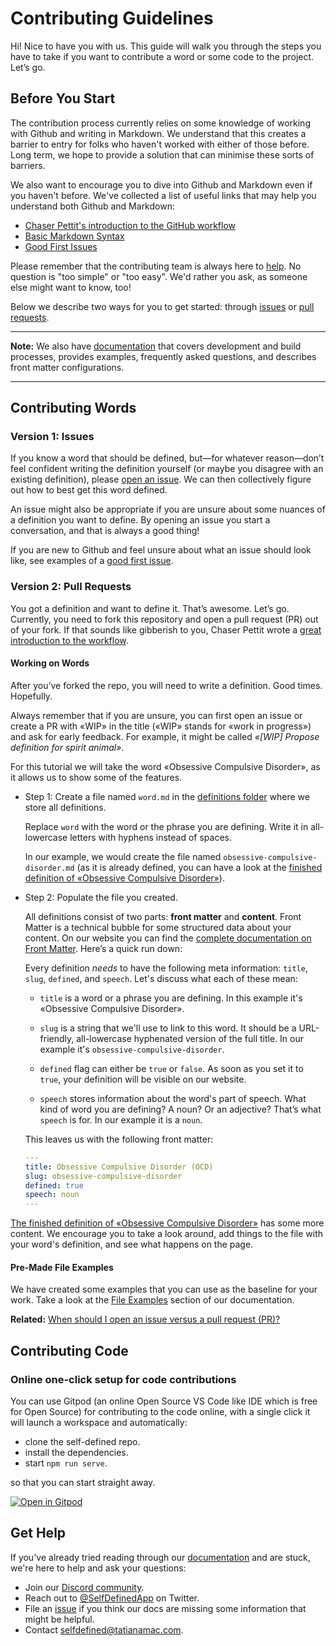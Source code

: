 # Contributing Guidelines

Hi! Nice to have you with us. This guide will walk you through the steps you have to take if you want to contribute a word or some code to the project. Let’s go.

## Before You Start

The contribution process currently relies on some knowledge of working with Github and writing in Markdown. We understand that this creates a barrier to entry for folks who haven't worked with either of those before. Long term, we hope to provide a solution that can minimise these sorts of barriers.

We also want to encourage you to dive into Github and Markdown even if you haven't before. We've collected a list of useful links that may help you understand both Github and Markdown:

- [Chaser Pettit's introduction to the GitHub workflow](https://gist.github.com/Chaser324/ce0505fbed06b947d962)
- [Basic Markdown Syntax](https://www.markdownguide.org/basic-syntax/)
- [Good First Issues](https://github.com/tatianamac/selfdefined/issues?utf8=%E2%9C%93&q=is%3Aissue+label%3A%22good+first+issue%22+)

Please remember that the contributing team is always here to [help](#get-help). No question is "too simple" or "too easy". We'd rather you ask, as someone else might want to know, too!

Below we describe two ways for you to get started: through [issues](#version-1-issues) or [pull requests](#version-2-pull-requests).

---
**Note:** We also have [documentation](https://www.selfdefined.app/documentation/) that covers development and build processes, provides examples, frequently asked questions, and describes front matter configurations.

---

## Contributing Words

### Version 1: Issues

If you know a word that should be defined, but—for whatever reason—don’t feel confident writing the definition yourself (or maybe you disagree with an existing definition), please [open an issue](https://github.com/tatianamac/selfdefined/issues/new). We can then collectively figure out how to best get this word defined.

An issue might also be appropriate if you are unsure about some nuances of a definition you want to define. By opening an issue you start a conversation, and that is always a good thing!

If you are new to Github and feel unsure about what an issue should look like, see examples of a [good first issue](https://github.com/tatianamac/selfdefined/issues?utf8=%E2%9C%93&q=is%3Aissue+label%3A%22good+first+issue%22+).

### Version 2: Pull Requests

You got a definition and want to define it. That’s awesome. Let’s go. Currently, you need to fork this repository and open a pull request (PR) out of your fork. If that sounds like gibberish to you, Chaser Pettit wrote a [great introduction to the workflow](https://gist.github.com/Chaser324/ce0505fbed06b947d962).

#### Working on Words

After you’ve forked the repo, you will need to write a definition. Good times. Hopefully.

Always remember that if you are unsure, you can first open an issue or create a PR with «WIP» in the title («WIP» stands for «work in progress») and ask for early feedback. For example, it might be called *«\[WIP\] Propose definition for spirit animal»*.

For this tutorial we will take the word «Obsessive Compulsive Disorder», as it allows us to show some of the features.

- Step 1: Create a file named `word.md` in the [definitions folder](11ty/definitions/) where we store all definitions.

  Replace `word` with the word or the phrase you are defining. Write it in all-lowercase letters with hyphens instead of spaces.

  In our example, we would create the file named `obsessive-compulsive-disorder.md` (as it is already defined, you can have a look at the [finished definition of «Obsessive Compulsive Disorder»](11ty/definitions/obsessive-compulsive-disorder.md)).

- Step 2: Populate the file you created.

  All definitions consist of two parts: **front matter** and **content**. Front Matter is a technical bubble for some structured data about your content. On our website you can find the [complete documentation on Front Matter](https://www.selfdefined.app/documentation/front-matter/). Here’s a quick run down:

  Every definition _needs_ to have the following meta information: `title`, `slug`, `defined`, and `speech`. Let's discuss what each of these mean:

  - `title` is a word or a phrase you are defining. In this example it's «Obsessive Compulsive Disorder».

  - `slug` is a string that we'll use to link to this word. It should be a URL-friendly, all-lowercase hyphenated version of the full title. In our example it's `obsessive-compulsive-disorder`.

  - `defined` flag can either be `true` or `false`. As soon as you set it to `true`, your definition will be visible on our website.

  - `speech` stores information about the word's part of speech. What kind of word you are defining? A noun? Or an adjective? That’s what `speech` is for. In our example it is a `noun`.

  This leaves us with the following front matter:

  ```yaml
  ---
  title: Obsessive Compulsive Disorder (OCD)
  slug: obsessive-compulsive-disorder
  defined: true
  speech: noun
  ---

  ```

[The finished definition of «Obsessive Compulsive Disorder»](11ty/definitions/obsessive-compulsive-disorder.md) has some more content. We encourage you to take a look around, add things to the file with your word's definition, and see what happens on the page.

#### Pre-Made File Examples

We have created some examples that you can use as the baseline for your work. Take a look at the [File Examples](https://www.selfdefined.app/documentation/examples/) section of our documentation.

**Related:** [When should I open an issue versus a pull request (PR)?](https://www.selfdefined.app/documentation/frequently-asked-questions/#when-should-i-open-an-issue-versus-a-pull-request)

## Contributing Code

### Online one-click setup for code contributions

You can use Gitpod (an online Open Source VS Code like IDE which is free for Open Source) for contributing to the code online, with a single click it will launch a workspace and automatically:

- clone the self-defined repo.
- install the dependencies.
- start `npm run serve`.

so that you can start straight away.

[![Open in Gitpod](https://gitpod.io/button/open-in-gitpod.svg)](https://gitpod.io/from-referrer/)

## Get Help

If you've already tried reading through our [documentation](https://www.selfdefined.app/documentation/) and are stuck, we're here to help and ask your questions:

- Join our [Discord community](https://selfdefined.app/discord).
- Reach out to [@SelfDefinedApp](https://www.twitter.com/selfdefinedapp) on Twitter.
- File an [issue](https://github.com/tatianamac/selfdefined/issues/new) if you think our docs are missing some information that might be helpful.
- Contact <selfdefined@tatianamac.com>.
